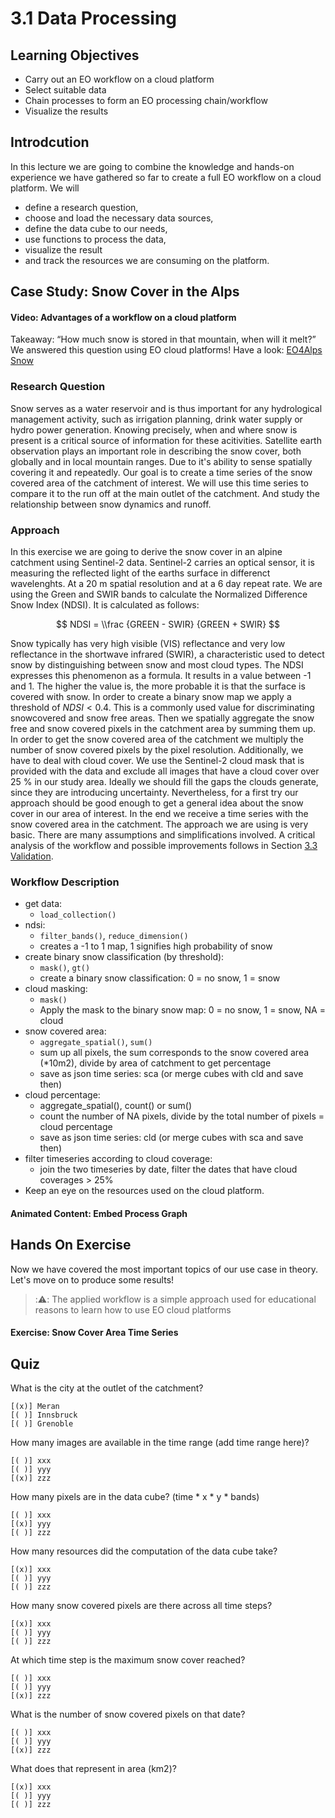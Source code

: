 # 3.1 Data Processing

## Learning Objectives
- Carry out an EO workflow on a cloud platform
- Select suitable data
- Chain processes to form an EO processing chain/workflow
- Visualize the results

## Introdcution
In this lecture we are going to combine the knowledge and hands-on experience we have gathered so far to create a full EO workflow on a cloud platform.
We will  
- define a research question,
- choose and load the necessary data sources, 
- define the data cube to our needs, 
- use functions to process the data, 
- visualize the result
- and track the resources we are consuming on the platform.

## Case Study: Snow Cover in the Alps

#### Video: Advantages of a workflow on a cloud platform
Takeaway: “How much snow is stored in that mountain, when will it melt?” We answered this question using EO cloud platforms! Have a look: [EO4Alps Snow](https://waterjade.com/eo4alps-snow/)

### Research Question
Snow serves as a water reservoir and is thus important for any hydrological management activity, such as irrigation planning, drink water supply or hydro power generation. Knowing precisely, when and where snow is present is a critical source of information for these acitivities. Satellite earth observation plays an important role in describing the snow cover, both globally and in local mountain ranges. Due to it's ability to sense spatially covering it and repeatedly. Our goal is to create a time series of the snow covered area of the catchment of interest. We will use this time series to compare it to the run off at the main outlet of the catchment. And study the relationship between snow dynamics and runoff.

### Approach
In this exercise we are going to derive the snow cover in an alpine catchment using Sentinel-2 data. Sentinel-2 carries an optical sensor, it is measuring the reflected light of the earths surface in differenct wavelenghts. At a 20 m spatial resolution and at a 6 day repeat rate. We are using the Green and SWIR bands to calculate the Normalized Difference Snow Index (NDSI). It is calculated as follows:

$$ NDSI = \\frac {GREEN - SWIR} {GREEN + SWIR} $$

Snow typically has very high visible (VIS) reflectance and very low reflectance in the shortwave infrared (SWIR), a characteristic used to detect snow by distinguishing between snow and most cloud types. The NDSI expresses this phenomenon as a formula. It results in a value between -1 and 1. The higher the value is, the more probable it is that the surface is covered with snow. In order to create a binary snow map we apply a threshold of $NDSI < 0.4$. This is a commonly used value for discriminating snowcovered and snow free areas. Then we spatially aggregate the snow free and snow covered pixels in the catchment area by summing them up. In order to get the snow covered area of the catchment we multiply the number of snow covered pixels by the pixel resolution. Additionally, we have to deal with cloud cover. We use the Sentinel-2 cloud mask that is provided with the data and exclude all images that have a cloud cover over 25 % in our study area. Ideally we should fill the gaps the clouds generate, since they are introducing uncertainty. Nevertheless, for a first try our approach should be good enough to get a general idea about the snow cover in our area of interest. In the end we receive a time series with the snow covered area in the catchment. 
The approach we are using is very basic. There are many assumptions and simplifications involved. A critical analysis of the workflow and possible improvements follows in Section [3.3 Validation](https://github.com/EO-College/cubes-and-clouds/blob/main/lectures/3.3_validation/3.3_validation.md#critically-analyse-a-workflow).


### Workflow Description
- get data:
  - `load_collection()`
- ndsi:
  - `filter_bands()`, `reduce_dimension()`
  - creates a -1 to 1 map, 1 signifies high probability of snow
- create binary snow classification (by threshold):
  - `mask()`, `gt()`
  - create a binary snow classification: 0 = no snow, 1 = snow
- cloud masking:
  - `mask()`
  - Apply the mask to the binary snow map: 0 = no snow, 1 = snow, NA = cloud
- snow covered area:
  - `aggregate_spatial()`, `sum()`
  - sum up all pixels, the sum corresponds to the snow covered area (*10m2), divide by area of catchment to get percentage
  - save as json time series: sca (or merge cubes with cld and save then)
- cloud percentage:
  -  aggregate_spatial(), count() or sum()
  -  count the number of NA pixels, divide by the total number of pixels = cloud percentage
  -  save as json time series: cld (or merge cubes with sca and save then)
- filter timeseries according to cloud coverage:
  - join the two timeseries by date, filter the dates that have cloud coverages > 25%
- Keep an eye on the resources used on the cloud platform. 

#### Animated Content: Embed Process Graph

## Hands On Exercise
Now we have covered the most important topics of our use case in theory. Let's move on to produce some results!

> ::warning:: The applied workflow is a simple approach used for educational reasons to learn how to use EO cloud platforms

#### Exercise: Snow Cover Area Time Series

## Quiz

What is the city at the outlet of the catchment? 

    [(x)] Meran
    [( )] Innsbruck
    [( )] Grenoble

How many images are available in the time range (add time range here)?

    [( )] xxx
    [( )] yyy
    [(x)] zzz

How many pixels are in the data cube? (time * x * y * bands)

    [( )] xxx
    [(x)] yyy
    [( )] zzz

How many resources did the computation of the data cube take?

    [(x)] xxx
    [( )] yyy
    [( )] zzz

How many snow covered pixels are there across all time steps?

    [(x)] xxx
    [( )] yyy
    [( )] zzz

At which time step is the maximum snow cover reached?

    [( )] xxx
    [( )] yyy
    [(x)] zzz
 
What is the number of snow covered pixels on that date?

    [( )] xxx
    [( )] yyy
    [(x)] zzz

What does that represent in area (km2)?

    [(x)] xxx
    [( )] yyy
    [( )] zzz




